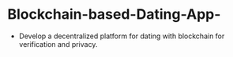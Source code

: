 # Blockchain-based-Dating-App-
- Develop a decentralized platform for dating with blockchain for verification and privacy.

